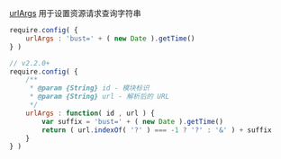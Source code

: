 [urlArgs](http://requirejs.org/docs/api.html#config-urlArgs) 用于设置资源请求查询字符串

```js
require.config( {
    urlArgs : 'bust=' + ( new Date ).getTime()
} )

// v2.2.0+
require.config( {
    /**
     * @param {String} id - 模块标识
     * @param {String} url - 解析后的 URL
     */
    urlArgs : function( id , url ) {
        var suffix = 'bust=' + ( new Date ).getTime()
        return ( url.indexOf( '?' ) === -1 ? '?' : '&' ) + suffix
    }
} )
```
